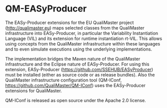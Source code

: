 # QM-EASyProducer
The EASy-Producer extensions for the EU QualiMaster project (http://qualimaster.eu) maps selected classes from the QualiMaster infrastructure into EASy-Producer, in particular 
the Variability Instantiation Language (VIL) and its extension for runtime instantiation rt-VIL. This allows using concepts from the QualiMaster
infrastructure within these languages and to even simulate executions using the underlying implementations.

The implementation bridges the Maven nature of the QualiMaster infrastructure and the Eclipse nature of EASy-Producer. For using this extension, 
EASy-Producer (https://github.com/SSEHUB/EASyProducer) must be installed (either as source code or as release bundles). Also the QualiMaster infrastructure
configuration tool (QM-IConf, https://github.com/QualiMaster/QM-IConf) uses the EASy-Producer extensions for QualiMaster.

QM-IConf is released as open source under the Apache 2.0 license.